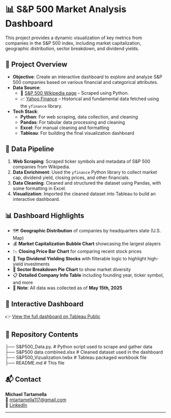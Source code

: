 # 📊 S&P 500 Market Analysis Dashboard

This project provides a dynamic visualization of key metrics from companies in the S&P 500 index, including market capitalization, geographic distribution, sector breakdown, and dividend yields.

## 📌 Project Overview

- **Objective**: Create an interactive dashboard to explore and analyze S&P 500 companies based on various financial and categorical attributes.
- **Data Source**: 
  - 📄 [S&P 500 Wikipedia page](https://en.wikipedia.org/wiki/List_of_S%26P_500_companies) – Scraped using Python.
  - 📈 [Yahoo Finance](https://finance.yahoo.com) – Historical and fundamental data fetched using the `yfinance` library.
- **Tech Stack**:
  - **Python**: For web scraping, data collection, and cleaning
  - **Pandas**: For tabular data processing and cleaning
  - **Excel**: For manual cleaning and formatting
  - **Tableau**: For building the final visualization dashboard

## 🧹 Data Pipeline

1. **Web Scraping**: Scraped ticker symbols and metadata of S&P 500 companies from Wikipedia.
2. **Data Enrichment**: Used the `yfinance` Python library to collect market cap, dividend yield, closing prices, and other financials.
3. **Data Cleaning**: Cleaned and structured the dataset using Pandas, with some formatting in Excel.
4. **Visualization**: Imported the cleaned dataset into Tableau to build an interactive dashboard.

## 📊 Dashboard Highlights

- 🗺️ **Geographic Distribution** of companies by headquarters state (U.S. Map)
- 💰 **Market Capitalization Bubble Chart** showcasing the largest players
- 📉 **Closing Price Bar Chart** for comparing recent stock prices
- 💸 **Top Dividend Yielding Stocks** with filterable logic to highlight high-yield investments
- 🧩 **Sector Breakdown Pie Chart** to show market diversity
- 📋 **Detailed Company Info Table** including founding year, ticker symbol, and more
- 📅 **Note**: All data was collected as of **May 15th, 2025**

## 🔗 Interactive Dashboard

👉 [View the full dashboard on Tableau Public](https://public.tableau.com/app/profile/michael.tartamella/viz/SP500_Vizualization/SP500InsightsMarketCapLocationandSectorAnalysis?publish=yes)

## 📁 Repository Contents

├── S&P500_Data.py. # Python script used to scrape and gather data\
├── S&P500 data combined.xlsx # Cleaned dataset used in the dashboard\
├── S&P500_Vizualization.twbx # Tableau packaged workbook file\
├── README.md # This file

## 📬 Contact

**Michael Tartamella**  
📧 mtartamella117@gmail.com  
🔗 [LinkedIn](https://www.linkedin.com/in/michael-tartamella/)

---
